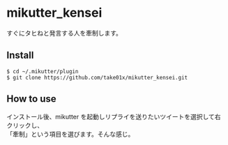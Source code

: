 mikutter_kensei
===============
すぐにタヒねと発言する人を牽制します。

Install
-------
    $ cd ~/.mikutter/plugin
    $ git clone https://github.com/take01x/mikutter_kensei.git

How to use
----------
インストール後、mikutter を起動しリプライを送りたいツイートを選択して右クリックし、  
「牽制」という項目を選びます。そんな感じ。

